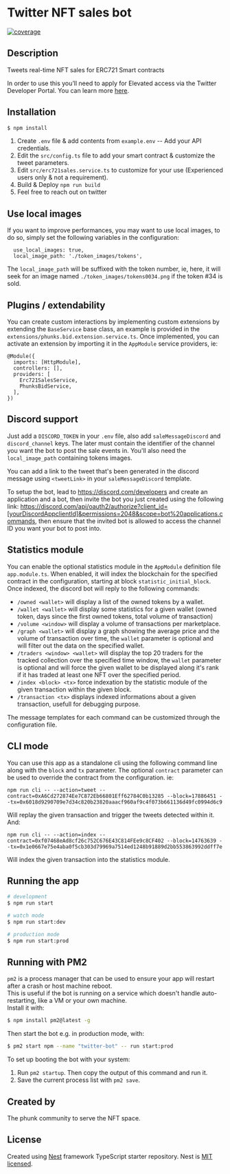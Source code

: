 <h1>Twitter NFT sales bot</h1>

[![coverage](https://crypto-phunks.github.io/nft-sales-twitter-bot/badge-lines.svg?update2)](https://crypto-phunks.github.io/nft-sales-twitter-bot/)
 
## Description

Tweets real-time NFT sales for ERC721 Smart contracts

In order to use this you’ll need to apply for Elevated access via the Twitter Developer Portal. You can learn more [here](https://developer.twitter.com/en/docs/twitter-api/getting-started/about-twitter-api#v2-access-leve).

## Installation

```bash
$ npm install
```

1. Create `.env` file & add contents from `example.env` -- Add your API credentials.
2. Edit the `src/config.ts` file to add your smart contract & customize the tweet parameters.
3. Edit `src/erc721sales.service.ts` to customize for your use (Experienced users only & not a requirement).
4. Build & Deploy `npm run build`
5. Feel free to reach out on twitter

## Use local images

If you want to improve performances, you may want to use local images, to do so, simply
set the following variables in the configuration:

```
  use_local_images: true,
  local_image_path: './token_images/tokens',
```

The `local_image_path` will be suffixed with the token number, ie, here, it will seek for an image
named `./token_images/tokens0034.png` if the token #34 is sold.

## Plugins / extendability

You can create custom interactions by implementing custom extensions by extending the `BaseService` base
class, an example is provided in  the `extensions/phunks.bid.extension.service.ts`. Once implemented, you can activate an extension by importing it in the `AppModule` service providers, ie:

```
@Module({
  imports: [HttpModule],
  controllers: [],
  providers: [
    Erc721SalesService, 
    PhunksBidService,
  ],
})
```

## Discord support

Just add a `DISCORD_TOKEN` in your `.env` file, also add `saleMessageDiscord` and `discord_channel` keys. The later must contain the identifier of the channel you want the bot to post the sale events in. You'll also need the `local_image_path` containing tokens images.

You can add a link to the tweet that's been generated in the discord message using `<tweetLink>` in your `saleMessageDiscord` template.

To setup the bot, lead to https://discord.com/developers and create an application and a bot, then invite the bot you just created using the following link: https://discord.com/api/oauth2/authorize?client_id=[yourDiscordAppclientId]&permissions=2048&scope=bot%20applications.commands, then ensure that the invited bot is allowed to access the channel ID you want your bot to post into.

## Statistics module

You can enable the optional statistics module in the `AppModule` definition file `app.module.ts`. When
enabled, it will index the blockchain for the specified contract in the configuration, starting at 
block `statistic_initial_block`. Once indexed, the discord bot will reply to the following commands: 

- `/owned <wallet>` will display a list of the owned tokens by a wallet.
- `/wallet <wallet>` will display some statistics for a given wallet (owned token, days since the first owned tokens, total volume of transaction)
- `/volume <window>` will display a volume of transactions per marketplace.
- `/graph <wallet>` will display a graph showing the average price and the volume of transaction over time, the `wallet` parameter is optional and will filter out the data on the specified wallet.
- `/traders <window> <wallet>` will display the top 20 traders for the tracked collection over the specified time window, the `wallet` parameter is optional and will force the given wallet to be displayed along it's rank if it has traded at least one NFT over the specified period.
- `/index <block> <tx>` force indexation by the statistic module of the given transaction within the given block.
- `/transaction <tx>` displays indexed informations about a given transaction, usefull for debugging purpose.

The message templates for each command can be customized through the configuration file.

## CLI mode

You can use this app as a standalone cli using the following command line along with the `block` and `tx` parameter. The optional `contract` parameter can be used to override the contract from the configuration. ie:

```
npm run cli -- --action=tweet --contract=0xA6Cd272874Ee7C872Eb66801Eff62784C0b13285 --block=17886451 --tx=0x6018d9290709e7d34c820b23820aaacf960af9c4f073b661136d49fc0994d6c9
```

Will replay the given transaction and trigger the tweets detected within it. And:

```
npm run cli -- --action=index --contract=0xf07468eAd8cf26c752C676E43C814FEe9c8CF402 --block=14763639 --tx=0x1e0667e75e4aba0f5cb303d79969a7514ed1248b91889d2bb553863992ddff7e
```

Will index the given transaction into the statistics module.

## Running the app

```bash
# development
$ npm run start

# watch mode
$ npm run start:dev

# production mode
$ npm run start:prod
```

## Running with PM2
`pm2` is a process manager that can be used to ensure your app will restart after a crash or host machine reboot.  
This is useful if the bot is running on a service which doesn't handle auto-restarting, like a VM or your own machine.  
Install it with:  
```bash
$ npm install pm2@latest -g
```
Then start the bot e.g. in production mode, with:
```bash
$ pm2 start npm --name "twitter-bot" -- run start:prod
```

To set up booting the bot with your system:
1. Run `pm2 startup`. Then copy the output of this command and run it.
2. Save the current process list with `pm2 save`.

## Created by

The phunk community to serve the NFT space.

## License

Created using [Nest](https://github.com/nestjs/nest) framework TypeScript starter repository.
Nest is [MIT licensed](LICENSE).
